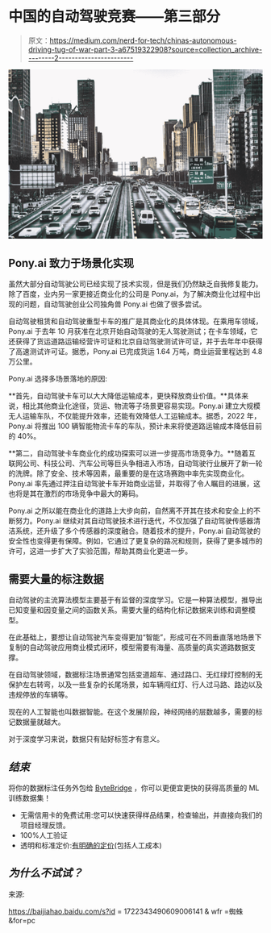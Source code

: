 # 中国的自动驾驶竞赛——第三部分

> 原文：<https://medium.com/nerd-for-tech/chinas-autonomous-driving-tug-of-war-part-3-a67519322908?source=collection_archive---------2----------------------->

![](img/95ac61a980d7108e5342280a01a4954f.png)

## **Pony.ai 致力于场景化实现**

虽然大部分自动驾驶公司已经实现了技术实现，但是我们仍然缺乏自我修复能力。除了百度，业内另一家更接近商业化的公司是 Pony.ai，为了解决商业化过程中出现的问题，自动驾驶创业公司独角兽 Pony.ai 也做了很多尝试。

自动驾驶租赁和自动驾驶重型卡车的推广是其商业化的具体体现。在乘用车领域，Pony.ai 于去年 10 月获准在北京开始自动驾驶的无人驾驶测试；在卡车领域，它还获得了货运道路运输经营许可证和北京自动驾驶测试许可证，并于去年年中获得了高速测试许可证。据悉，Pony.ai 已完成货运 1.64 万吨，商业运营里程达到 4.8 万公里。

Pony.ai 选择多场景落地的原因:

**首先，自动驾驶卡车可以大大降低运输成本，更快释放商业价值。**具体来说，相比其他商业化途径，货运、物流等子场景更容易实现。Pony.ai 建立大规模无人运输车队，不仅能提升效率，还能有效降低人工运输成本。据悉，2022 年，Pony.ai 将推出 100 辆智能物流卡车的车队，预计未来将使道路运输成本降低目前的 40%。

**第二，自动驾驶卡车商业化的成功探索可以进一步提高市场竞争力。**随着互联网公司、科技公司、汽车公司等巨头争相进入市场，自动驾驶行业展开了新一轮的洗牌。除了安全、技术等因素，最重要的是在这场赛跑中率先实现商业化。Pony.ai 率先通过押注自动驾驶卡车开始商业运营，并取得了令人瞩目的进展，这也将是其在激烈的市场竞争中最大的筹码。

Pony.ai 之所以能在商业化的道路上大步向前，自然离不开其在技术和安全上的不断努力。Pony.ai 继续对其自动驾驶技术进行迭代，不仅加强了自动驾驶传感器清洁系统，还升级了多个传感器的深度融合。随着技术的提升，Pony.ai 自动驾驶的安全性也变得更有保障。例如，它通过了更复杂的路况和规则，获得了更多城市的许可，这进一步扩大了实验范围，帮助其商业化更进一步。

## **需要大量的标注数据**

自动驾驶的主流算法模型主要基于有监督的深度学习。它是一种算法模型，推导出已知变量和因变量之间的函数关系。需要大量的结构化标记数据来训练和调整模型。

在此基础上，要想让自动驾驶汽车变得更加“智能”，形成可在不同垂直落地场景下复制的自动驾驶应用商业模式闭环，模型需要有海量、高质量的真实道路数据支撑。

在自动驾驶领域，数据标注场景通常包括变道超车、通过路口、无红绿灯控制的无保护左右转弯，以及一些复杂的长尾场景，如车辆闯红灯、行人过马路、路边以及违规停放的车辆等。

现在的人工智能也叫数据智能。在这个发展阶段，神经网络的层数越多，需要的标记数据量就越大。

对于深度学习来说，数据只有贴好标签才有意义。

## ***结束***

将你的数据标注任务外包给 [ByteBridge](https://tinyurl.com/3k4sc7pt) ，你可以更便宜更快的获得高质量的 ML 训练数据集！

*   无需信用卡的免费试用:您可以快速获得样品结果，检查输出，并直接向我们的项目经理反馈。
*   100%人工验证
*   透明和标准定价:[有明确的定价](https://www.bytebridge.io/#/?module=price)(包括人工成本)

## ***为什么不试试？***

来源:

https://baijiahao.baidu.com/s?id = 1722343490609006141 & wfr =蜘蛛&for=pc